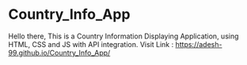﻿# Country_Info_App
Hello there,
This is a Country Information Displaying Application, using HTML, CSS and JS with API integration.
Visit Link : https://adesh-99.github.io/Country_Info_App/

